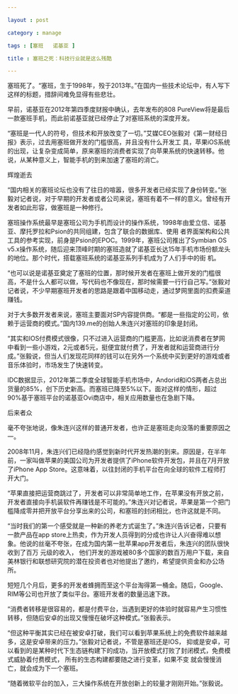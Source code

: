 ```yaml
---

layout : post

category : manage

tags : [塞班   诺基亚 ]

title : 塞班之死：科技行业就是这么残酷

---
```





 
塞班死了。“塞班，生于1998年，殁于2013年。”在国内一些技术论坛中，有人写下这样的标题，措辞间难免显得有些悲壮。

早前，诺基亚在2012年第四季度财报中确认，去年发布的808 PureView将是最后一款塞班手机，而此前诺基亚就已经停止了对塞班系统的深度开发。

“塞班是一代人的符号，但技术和开放改变了一切。”艾媒CEO张毅对《第一财经日报》表示，过去用塞班做开发的门槛很高，并且没有什么开发工 具，苹果iOS系统的出现，让复杂变成简单，原来塞班的消费者实现了向苹果系统的快速转移。他说，从某种意义上，智能手机的到来加速了塞班的消亡。

辉煌逝去

“国内相关的塞班论坛也没有了往日的喧嚣，很多开发者已经实现了身份转变。”张毅对记者说，对于早期的开发者或者公司来说，塞班有着不一样的意义。曾经有开发者如此形容，做塞班是一种修行。

塞班操作系统最早是塞班公司为手机而设计的操作系统，1998年由爱立信、诺基亚、摩托罗拉和Psion的共同组建，包含了联合的数据库、使用 者界面架构和公共工具的参考实现，前身是Psion的EPOC。1999年，塞班公司推出了Symbian OS v5.x操作系统，随后迎来顶峰时期的塞班造就了诺基亚长达15年手机市场份额龙头的地位。那个时代，搭载塞班系统的诺基亚系列手机成为了人们手中的街 机。

“也可以说是诺基亚奠定了塞班的位置，那时候开发者在塞班上做开发的门槛很高，不是什么人都可以做，写代码也不像现在，那时候需要一行行自己写。”张毅对记者说，不少早期塞班开发者的思路是跟着中国移动走，通过梦网里面的扣费渠道赚钱。

对于大多数开发者来说，塞班主要面对SP内容提供商。“都是一些指定的公司，依赖于运营商的模式。”国内139.me的创始人朱连兴对塞班的印象是封闭。

“其实和IOS付费模式很像，只不过进入运营商的门槛更高，比如说消费者在梦网中看到一些小游戏，2元或者5元，挺便宜就付费了，开发者就和运营商进行分成。”张毅说，但当人们发现花同样的钱可以在另外一个系统中买到更好的游戏或者音乐体验时，市场发生了快速转变。

IDC数据显示，2012年第二季度全球智能手机市场中，Andorid和iOS两者占总出货量的85%，创下历史新高。而塞班已降至5%以下。面对这样的情形，超过90%基于塞班平台的诺基亚Ovi商店中，相关应用数量也在急剧下降。

后来者众

毫不夸张地说，像朱连兴这样的普通开发者，也许正是塞班走向没落的重要原因之一。

2008年11月，朱连兴们已经隐约感觉到新时代开发热潮的到来。原因是，在半年前，一家叫做苹果的美国公司为开发者提供了iPhone软件开发包，并且在7月开放了iPhone App Store。这意味着，以往封闭的手机平台在向全球的软件工程师打开大门。

“苹果直接把运营商跳过了，开发者可以非常简单地工作，在苹果没有开放之前，开发者直接向手机装软件再赚钱是不可能的。”朱连兴对记者说，苹果是第一个把门槛降成零并把开放平台分享出来的公司，和塞班的封闭相比，也许这就是不同。

“当时我们的第一个感受就是一种新的养老方式诞生了。”朱连兴告诉记者，只要有一款产品在app store上热卖，作为开发人员得到的分成也许让人兴奋得难以想象。他说的丝毫不夸张，在成为国内第一批苹果app开发者后，朱连兴的团队很快收到了百万 元级的收入，
他们开发的游戏被80多个国家的数百万用户下载，来自美林银行和联想研究院的潜在投资者也对他提出了邀约，希望提供资金和办公场所。

短短几个月后，更多的开发者蜂拥而至这个平台淘得第一桶金。随后，Google、RIM等公司也开放了类似平台。塞班开发者的数量迅速下跌。

“消费者转移是很容易的，都是付费平台，当遇到更好的体验时就容易产生习惯性转移，但随后安卓的出现又慢慢在破坏这种模式。”张毅表示。

“但这种平衡其实已经在被安卓打破，我们可以看到苹果系统上的免费软件越来越多，这是安卓带来的压力。”张毅对记者说，不管是塞班还是IOS， 抑或是安卓，可以看到的是某种时代下生态链构建下的成功，当开放模式打败了封闭模式，免费模式威胁着付费模式，
所有的生态构建都要随之进行变革，如果不变 就会慢慢消亡，就会成为下一个塞班。

“随着微软平台的加入，三大操作系统在开放创新上的较量才刚刚开始。”张毅说。

